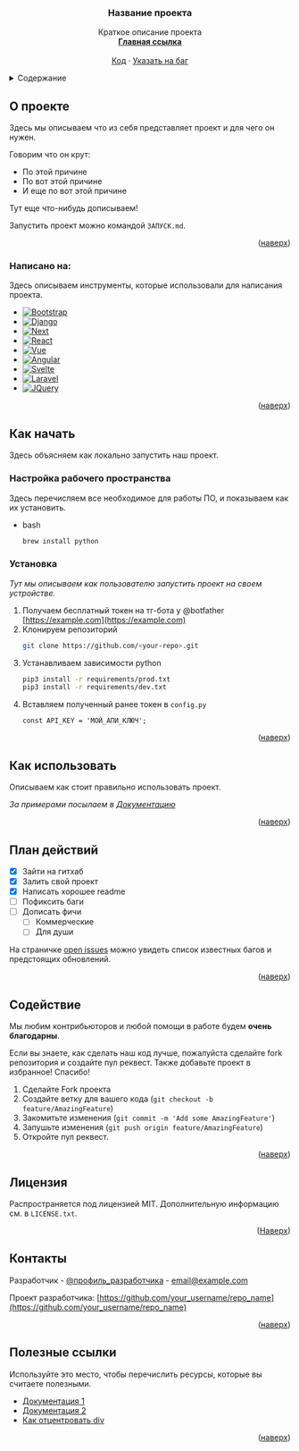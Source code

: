 <!-- Improved compatibility of back to top link: See: https://github.com/othneildrew/Best-README-Template/pull/73 -->
<a name="readme-top"></a>


<!-- PROJECT LOGO -->
<br />
<div align="center">

  <h3 align="center">Название проекта</h3>

  <p align="center">
    Краткое описание проекта
    <br />
    <a href="https://github.com/<your-repo>"><strong>Главная ссылка</strong></a>
    <br />
    <br />
    <a href="https://github.com/<your-repo>">Код</a>
    ·
    <a href="https://github.com/<your-repo>/issues">Указать на баг</a>
  </p>
</div>



<!-- TABLE OF CONTENTS -->
<details>
  <summary>Содержание</summary>
  <ol>
    <li>
      <a href="#about-the-project">О проекта</a>
      <ul>
        <li><a href="#built-with">Инструменты</a></li>
      </ul>
    </li>
    <li>
      <a href="#getting-started">Как начать</a>
      <ul>
        <li><a href="#prerequisites">Настройка рабочего пространства</a></li>
        <li><a href="#installation">Установка проекта</a></li>
      </ul>
    </li>
    <li><a href="#usage">Как использовать</a></li>
    <li><a href="#roadmap">План действий</a></li>
    <li><a href="#contributing">Содействие</a></li>
    <li><a href="#license">Лицензия</a></li>
    <li><a href="#contact">Контакты</a></li>
    <li><a href="#acknowledgments">Полезные ссылки</a></li>
  </ol>
</details>



<!-- ABOUT THE PROJECT -->
## О проекте

Здесь мы описываем что из себя представляет проект и для чего он нужен.

Говорим что он крут:
* По этой причине
* По вот этой причине
* И еще по вот этой причине

Тут еще что-нибудь дописываем!

Запустить проект можно командой `ЗАПУСК.md`.

<p align="right">(<a href="#readme-top">наверх</a>)</p>



### Написано на:

Здесь описываем инструменты, которые использовали для написания проекта.

* [![Bootstrap][Bootstrap.com]][Bootstrap-url]
* [![Django][Django.com]][Django-url]
* [![Next][Next.js]][Next-url]
* [![React][React.js]][React-url]
* [![Vue][Vue.js]][Vue-url]
* [![Angular][Angular.io]][Angular-url]
* [![Svelte][Svelte.dev]][Svelte-url]
* [![Laravel][Laravel.com]][Laravel-url]
* [![JQuery][JQuery.com]][JQuery-url]

<p align="right">(<a href="#readme-top">наверх</a>)</p>



<!-- GETTING STARTED -->
## Как начать

Здесь объясняем как локально запустить наш проект.

### Настройка рабочего пространства

Здесь перечисляем все необходимое для работы ПО, и показываем как их установить.
* bash
  ```sh
  brew install python
  ```

### Установка

_Тут мы описываем как пользователю запустить проект на своем устройстве._

1. Получаем бесплатный токен на тг-бота у @botfather [https://example.com](https://example.com)
2. Клонируем репозиторий
   ```sh
   git clone https://github.com/<your-repo>.git
   ```
3. Устанавливаем зависимости python
   ```sh
   pip3 install -r requirements/prod.txt
   pip3 install -r requirements/dev.txt
   ```
4. Вставляем полученный ранее токен в `config.py`
   ```python3
   const API_KEY = 'МОЙ_АПИ_КЛЮЧ';
   ```

<p align="right">(<a href="#readme-top">наверх</a>)</p>



<!-- USAGE EXAMPLES -->
## Как использовать

Описываем как стоит правильно использовать проект.

_За примерами посылаем в [Документацию](https://example.com)_

<p align="right">(<a href="#readme-top">наверх</a>)</p>



<!-- ROADMAP -->
## План действий

- [x] Зайти на гитхаб
- [x] Залить свой проект
- [x] Написать хорошее readme
- [ ] Пофиксить баги
- [ ] Дописать фичи
    - [ ] Коммерческие
    - [ ] Для души

На страничке [open issues](https://github.com/<your-repo>/issues) можно увидеть список известных багов и предстоящих обновлений.

<p align="right">(<a href="#readme-top">наверх</a>)</p>



<!-- CONTRIBUTING -->
## Содействие

Мы любим контрибьюторов и любой помощи в работе будем **очень благодарны**.

Если вы знаете, как сделать наш код лучше, пожалуйста сделайте fork репозитория и создайте пул реквест.
Также добавьте проект в избранное! Спасибо!

1. Сделайте Fork проекта
2. Создайте ветку для вашего кода (`git checkout -b feature/AmazingFeature`)
3. Закомитьте изменения (`git commit -m 'Add some AmazingFeature'`)
4. Запушьте изменения (`git push origin feature/AmazingFeature`)
5. Откройте пул реквест.

<p align="right">(<a href="#readme-top">наверх</a>)</p>



<!-- LICENSE -->
## Лицензия

Распространяется под лицензией MIT. Дополнительную информацию см. в `LICENSE.txt`.

<p align="right">(<a href="#readme-top">Наверх</a>)</p>



<!-- CONTACT -->
## Контакты

Разработчик - [@профиль_разработчика]() - email@example.com

Проект разработчика: [https://github.com/your_username/repo_name](https://github.com/your_username/repo_name)

<p align="right">(<a href="#readme-top">наверх</a>)</p>



<!-- ACKNOWLEDGMENTS -->
## Полезные ссылки

Используйте это место, чтобы перечислить ресурсы, которые вы считаете полезными.

* [Документация 1](https://)
* [Документация 2](https://)
* [Как отцентровать div](https://)

<p align="right">(<a href="#readme-top">наверх</a>)</p>



<!-- MARKDOWN LINKS & IMAGES -->
<!-- https://www.markdownguide.org/basic-syntax/#reference-style-links -->


[Next.js]: https://img.shields.io/badge/next.js-000000?style=for-the-badge&logo=nextdotjs&logoColor=white
[Next-url]: https://nextjs.org/

[React.js]: https://img.shields.io/badge/React-20232A?style=for-the-badge&logo=react&logoColor=61DAFB
[React-url]: https://reactjs.org/

[Vue.js]: https://img.shields.io/badge/Vue.js-35495E?style=for-the-badge&logo=vuedotjs&logoColor=4FC08D
[Vue-url]: https://vuejs.org/

[Angular.io]: https://img.shields.io/badge/Angular-DD0031?style=for-the-badge&logo=angular&logoColor=white
[Angular-url]: https://angular.io/

[Svelte.dev]: https://img.shields.io/badge/Svelte-4A4A55?style=for-the-badge&logo=svelte&logoColor=FF3E00
[Svelte-url]: https://svelte.dev/

[Laravel.com]: https://img.shields.io/badge/Laravel-FF2D20?style=for-the-badge&logo=laravel&logoColor=white
[Laravel-url]: https://laravel.com

[Bootstrap.com]: https://img.shields.io/badge/Bootstrap-563D7C?style=for-the-badge&logo=bootstrap&logoColor=white
[Bootstrap-url]: https://getbootstrap.com

[JQuery.com]: https://img.shields.io/badge/jQuery-0769AD?style=for-the-badge&logo=jquery&logoColor=white
[JQuery-url]: https://jquery.com 

[Django.com]: https://1000logos.net/wp-content/uploads/2020/08/Django-Logo-500x313.png
[Django-url]: https://www.djangoproject.com
